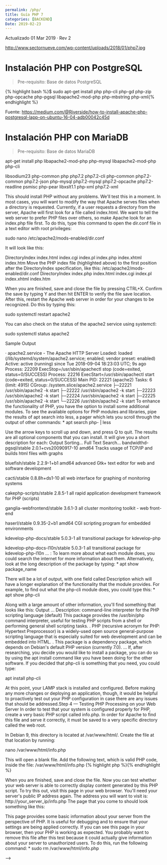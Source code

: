 ```yaml
---
permalink: /php/
title: Guía PHP 7
categories: [BACKEND]
Date: 2019-02-23
---
```


Actualizado 01 Mar 2019 · Rev 2

http://www.sectornueve.com/wp-content/uploads/2018/01/php7.jpg

# Instalación PHP con PostgreSQL

>Pre-requisito: Base de datos PostgreSQL

{% highlight bash %}$ sudo apt-get install php php-cli php-gd php-zip php-opcache php-pgsql libapache2-mod-php php-mbstring php-xml{% endhighlight %}


Fuente: https://medium.com/@Riverside/how-to-install-apache-php-postgresql-lapp-on-ubuntu-16-04-adb00042c45d




# Instalación PHP con MariaDB

>Pre-requisito: Base de datos MariaDB

apt-get install php libapache2-mod-php php-mysql libapache2-mod-php php-cli

libsodium23 php-common php php7.2 php7.2-cli php-common php7.2-common php7.2-json php-mysql php7.2-mysql php7.2-opcache php7.2-readline psmisc php-pear libxslt1.1 php-xml php7.2-xml


This should install PHP without any problems. We'll test this in a moment.
In most cases, you will want to modify the way that Apache serves files when a directory is requested. Currently, if a user requests a directory from the server, Apache will first look for a file called index.html. We want to tell the web server to prefer PHP files over others, so make Apache look for an index.php file first.
To do this, type this command to open the dir.conf file in a text editor with root privileges:


sudo nano /etc/apache2/mods-enabled/dir.conf


It will look like this:


<IfModule mod_dir.c>
   DirectoryIndex index.html index.cgi index.pl index.php index.xhtml index.htm
</IfModule>
Move the PHP index file (highlighted above) to the first position after the DirectoryIndex specification, like this:
/etc/apache2/mods-enabled/dir.conf
<IfModule mod_dir.c>
   DirectoryIndex index.php index.html index.cgi index.pl index.xhtml index.htm
</IfModule>


When you are finished, save and close the file by pressing CTRL+X. Confirm the save by typing Y and then hit ENTER to verify the file save location.
After this, restart the Apache web server in order for your changes to be recognized. Do this by typing this:


sudo systemctl restart apache2

You can also check on the status of the apache2 service using systemctl:

sudo systemctl status apache2

Sample Output

· apache2.service - The Apache HTTP Server
  Loaded: loaded (/lib/systemd/system/apache2.service; enabled; vendor preset: enabled)
  Active: active (running) since Tue 2018-09-04 18:23:03 UTC; 9s ago
  Process: 22209 ExecStop=/usr/sbin/apachectl stop (code=exited, status=0/SUCCESS)
  Process: 22216 ExecStart=/usr/sbin/apachectl start (code=exited, status=0/SUCCESS)
Main PID: 22221 (apache2)
   Tasks: 6 (limit: 4915)
  CGroup: /system.slice/apache2.service
          ├─22221 /usr/sbin/apache2 -k start
          ├─22222 /usr/sbin/apache2 -k start
          ├─22223 /usr/sbin/apache2 -k start
          ├─22224 /usr/sbin/apache2 -k start
          ├─22225 /usr/sbin/apache2 -k start
          └─22226 /usr/sbin/apache2 -k start
To enhance the functionality of PHP, you have the option to install some additional modules. To see the available options for PHP modules and libraries, pipe the results of apt search into less, a pager which lets you scroll through the output of other commands:
	* 
apt search php- | less


Use the arrow keys to scroll up and down, and press Q to quit.
The results are all optional components that you can install. It will give you a short description for each:
Output
Sorting...
Full Text Search...
bandwidthd-pgsql/stable 2.0.1+cvs20090917-10 amd64
  Tracks usage of TCP/IP and builds html files with graphs

bluefish/stable 2.2.9-1+b1 amd64
  advanced Gtk+ text editor for web and software development

cacti/stable 0.8.8h+ds1-10 all
  web interface for graphing of monitoring systems

cakephp-scripts/stable 2.8.5-1 all
  rapid application development framework for PHP (scripts)

ganglia-webfrontend/stable 3.6.1-3 all
  cluster monitoring toolkit - web front-end

haserl/stable 0.9.35-2+b1 amd64
  CGI scripting program for embedded environments

kdevelop-php-docs/stable 5.0.3-1 all
  transitional package for kdevelop-php

kdevelop-php-docs-l10n/stable 5.0.3-1 all
  transitional package for kdevelop-php-l10n
…
:
To learn more about what each module does, you could search the internet for more information about them. Alternatively, look at the long description of the package by typing:
	* 
apt show package_name


There will be a lot of output, with one field called Description which will have a longer explanation of the functionality that the module provides.
For example, to find out what the php-cli module does, you could type this:
	* 
apt show php-cli


Along with a large amount of other information, you'll find something that looks like this:
Output
…
Description: command-line interpreter for the PHP scripting language (default)
This package provides the /usr/bin/php command interpreter, useful for
testing PHP scripts from a shell or performing general shell scripting tasks.
.
PHP (recursive acronym for PHP: Hypertext Preprocessor) is a widely-used
open source general-purpose scripting language that is especially suited
for web development and can be embedded into HTML.
.
This package is a dependency package, which depends on Debian's default
PHP version (currently 7.0).
…
If, after researching, you decide you would like to install a package, you can do so by using the apt install command like you have been doing for the other software.
If you decided that php-cli is something that you need, you could type:


apt install php-cli


At this point, your LAMP stack is installed and configured. Before making any more changes or deploying an application, though, it would be helpful to proactively test out your PHP configuration in case there are any issues that should be addressed.Step 4 — Testing PHP Processing on your Web Server
In order to test that your system is configured properly for PHP, create a very basic PHP script called info.php. In order for Apache to find this file and serve it correctly, it must be saved to a very specific directory called the web root.

In Debian 9, this directory is located at /var/www/html/. Create the file at that location by running:

nano /var/www/html/info.php


This will open a blank file. Add the following text, which is valid PHP code, inside the file:
/var/www/html/info.php
{% highlight php %}<?php
  phpinfo();
?>{% endhighlight %}



When you are finished, save and close the file.
Now you can test whether your web server is able to correctly display content generated by this PHP script. To try this out, visit this page in your web browser. You'll need your server's public IP address again.
The address you will want to visit is:
http://your_server_ip/info.php
The page that you come to should look something like this:

This page provides some basic information about your server from the perspective of PHP. It is useful for debugging and to ensure that your settings are being applied correctly.
If you can see this page in your browser, then your PHP is working as expected.
You probably want to remove this file after this test because it could actually give information about your server to unauthorized users. To do this, run the following command:
	* 
sudo rm /var/www/html/info.php




-->